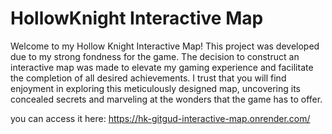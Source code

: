 # HollowKnight Interactive Map

Welcome to my Hollow Knight Interactive Map! This project was developed due to my strong fondness for the game. The decision to construct an interactive map was made to elevate my gaming experience and facilitate the completion of all desired achievements. I trust that you will find enjoyment in exploring this meticulously designed map, uncovering its concealed secrets and marveling at the wonders that the game has to offer.


you can access it here: https://hk-gitgud-interactive-map.onrender.com/
